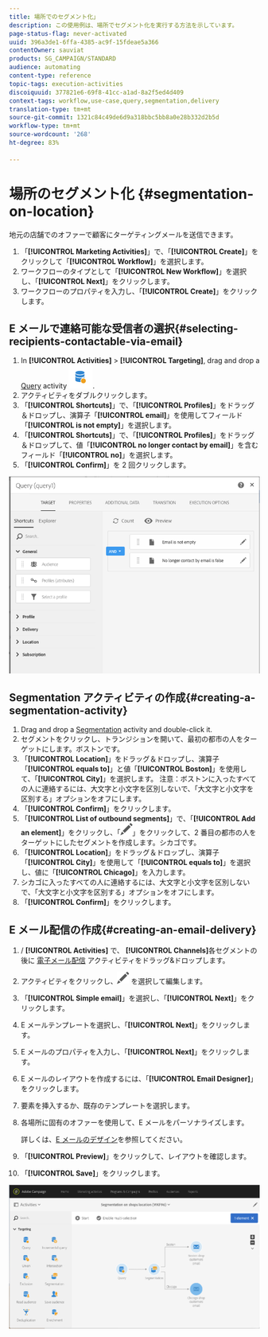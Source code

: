 ```yaml
---
title: 場所でのセグメント化」
description: この使用例は、場所でセグメント化を実行する方法を示しています。
page-status-flag: never-activated
uuid: 396a3de1-6ffa-4385-ac9f-15fdeae5a366
contentOwner: sauviat
products: SG_CAMPAIGN/STANDARD
audience: automating
content-type: reference
topic-tags: execution-activities
discoiquuid: 377821e6-69f8-41cc-a1ad-8a2f5ed4d409
context-tags: workflow,use-case,query,segmentation,delivery
translation-type: tm+mt
source-git-commit: 1321c84c49de6d9a318bbc5bb8a0e28b332d2b5d
workflow-type: tm+mt
source-wordcount: '268'
ht-degree: 83%

---
```



# 場所のセグメント化 {#segmentation-on-location}

地元の店舗でのオファーで顧客にターゲティングメールを送信できます。

1. 「**[!UICONTROL Marketing Activities]**」で、「**[!UICONTROL Create]**」をクリックして「**[!UICONTROL Workflow]**」を選択します。
1. ワークフローのタイプとして「**[!UICONTROL New Workflow]**」を選択し、「**[!UICONTROL Next]**」をクリックします。
1. ワークフローのプロパティを入力し、「**[!UICONTROL Create]**」をクリックします。

## E メールで連絡可能な受信者の選択{#selecting-recipients-contactable-via-email}

1. In **[!UICONTROL Activities]** > **[!UICONTROL Targeting]**, drag and drop a [Query](../../automating/using/query.md) activity ![](assets/query.png).
1. アクティビティをダブルクリックします。
1. 「**[!UICONTROL Shortcuts]**」で、「**[!UICONTROL Profiles]**」をドラッグ＆ドロップし、演算子「**[!UICONTROL email]**」を使用してフィールド「**[!UICONTROL is not empty]**」を選択します。
1. 「**[!UICONTROL Shortcuts]**」で、「**[!UICONTROL Profiles]**」をドラッグ＆ドロップして、値「**[!UICONTROL no longer contact by email]**」を含むフィールド「**[!UICONTROL no]**」を選択します。
1. 「**[!UICONTROL Confirm]**」を 2 回クリックします。

![](assets/wf-complement-query.png)

## Segmentation アクティビティの作成{#creating-a-segmentation-activity}

1. Drag and drop a [Segmentation](../../automating/using/segmentation.md) activity and double-click it.
1. セグメントをクリックし、トランジションを開いて、最初の都市の人をターゲットにします。ボストンです。
1. 「**[!UICONTROL Location]**」をドラッグ＆ドロップし、演算子「**[!UICONTROL equals to]**」と値「**[!UICONTROL Boston]**」を使用して、「**[!UICONTROL City]**」を選択します。
注意：ボストンに入ったすべての人に連絡するには、大文字と小文字を区別しないで、「大文字と小文字を区別する」オプションをオフにします。
1. 「**[!UICONTROL Confirm]**」をクリックします。
1. 「**[!UICONTROL List of outbound segments]**」で、「**[!UICONTROL Add an element]**」をクリックし、「![](assets/edit_darkgrey-24px.png)」をクリックして、2 番目の都市の人をターゲットにしたセグメントを作成します。シカゴです。
1. 「**[!UICONTROL Location]**」をドラッグ＆ドロップし、演算子「**[!UICONTROL City]**」を使用して「**[!UICONTROL equals to]**」を選択し、値に「**[!UICONTROL Chicago]**」を入力します。
1. シカゴに入ったすべての人に連絡するには、大文字と小文字を区別しないで、「大文字と小文字を区別する」オプションをオフにします。
1. 「**[!UICONTROL Confirm]**」をクリックします。

## E メール配信の作成{#creating-an-email-delivery}

1. / **[!UICONTROL Activities]** で、 **[!UICONTROL Channels]**&#x200B;各セグメントの後に [電子メール配信](../../automating/using/email-delivery.md) アクティビティをドラッグ&amp;ドロップします。
1. アクティビティをクリックし、![](assets/edit_darkgrey-24px.png) を選択して編集します。
1. 「**[!UICONTROL Simple email]**」を選択し、「**[!UICONTROL Next]**」をクリックします。
1. E メールテンプレートを選択し、「**[!UICONTROL Next]**」をクリックします。
1. E メールのプロパティを入力し、「**[!UICONTROL Next]**」をクリックします。
1. E メールのレイアウトを作成するには、「**[!UICONTROL Email Designer]**」をクリックします。
1. 要素を挿入するか、既存のテンプレートを選択します。
1. 各場所に固有のオファーを使用して、E メールをパーソナライズします。

   詳しくは、[E メールのデザイン](../../designing/using/designing-from-scratch.md#designing-an-email-content-from-scratch)を参照してください。

1. 「**[!UICONTROL Preview]**」をクリックして、レイアウトを確認します。
1. 「**[!UICONTROL Save]**」をクリックします。

![](assets/wf-segmentation-location.png)

